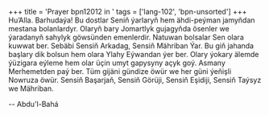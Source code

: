 +++
title = 'Prayer bpn12012 in '
tags = ['lang-102', 'bpn-unsorted']
+++
Hu’Alla.
    Barhudaýa! Bu dostlar Seniň ýarlaryň hem ähdi-peýman jamyňdan mestana bolanlardyr. Olaryň bary Jomartlyk gujagyňda ösenler we ýaradanyň sahylyk göwsünden emenlerdir. Natuwan bolsalar Sen olara kuwwat ber. Sebäbi Sensiň Arkadag, Sensiň Mähriban Ýar. Bu giň jahanda başlary dik bolsun hem olara Ylahy Eýwandan ýer ber. Olary ýokary älemde ýüzigara eýleme hem olar üçin umyt gapysyny açyk goý. Asmany Merhemetden paý ber. Tüm gijäni gündize öwür we her güni ýeňişli Nowruza öwür. Sensiň Başarjaň, Sensiň Görüji, Sensiň Eşidiji, Sensiň Taýsyz we Mähriban.

-- Abdu'l-Bahá

